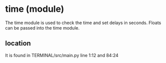 # time (module)

The time module is used to check the time and set delays in seconds. Floats can be passed into the time module. <br>

## location
It is found in TERMINAL/src/main.py line 1:12 and 84:24 <br>